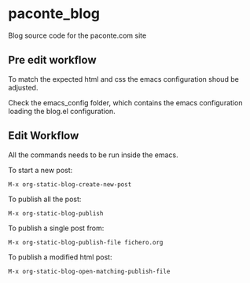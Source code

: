 # paconte_blog
Blog source code for the paconte.com site

## Pre edit workflow
To match the expected html and css the emacs configuration shoud be adjusted.

Check the emacs_config folder, which contains the emacs configuration loading the blog.el configuration.

## Edit Workflow
All the commands needs to be run inside the emacs.

To start a new post:
```
M-x org-static-blog-create-new-post
```

To publish all the post:
```
M-x org-static-blog-publish
```

To publish a single post from:
```
M-x org-static-blog-publish-file fichero.org
```

To publish a modified html post:
```
M-x org-static-blog-open-matching-publish-file
```